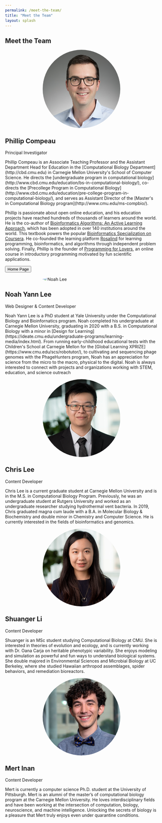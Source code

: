 ```yaml
---
permalink: /meet-the-team/
title: "Meet the Team"
layout: splash
---
```


## Meet the Team

<div class="row">

  <div class="column">
    <div class="card">
      <img src="../assets/images/Phillip_Compeau.JPG" alt="Phillip Compeau" style="display:block; margin:auto; width:256px; border-radius:50%">
      <div class="container">
        <h2>Phillip Compeau</h2>
        <p class="title">Principal Investigator</p>
        <p markdown="1"> Phillip Compeau is an Associate Teaching Professor and the Assistant Department Head for Education in the [Computational Biology Department](http://cbd.cmu.edu) in Carnegie Mellon University's School of Computer Science. He directs the [undergraduate program in computational biology](http://www.cbd.cmu.edu/education/bs-in-computational-biology/), co-directs the [Precollege Program in Computational Biology](http://www.cbd.cmu.edu/education/pre-college-program-in-computational-biology/), and serves as Assistant Director of the [Master's in Computational Biology program](http://www.cmu.edu/ms-compbio/).

Phillip is passionate about open online education, and his education projects have reached hundreds of thousands of learners around the world. He is the co-author of [Bioinformatics Algorithms: An Active Learning Approach](http://bioinformaticsalgorithms.org), which has been adopted in over 140 institutions around the world. This textbook powers the popular [Bioinformatics Specialization on Coursera](https://www.coursera.org/specializations/bioinformatics). He co-founded the learning platform [Rosalind](http://rosalind.info) for learning programming, bioinformatics, and algorithms through independent problem solving.  Finally, Phillip is the founder of [Programming for Lovers](http://compeau.cbd.cmu.edu/programming-for-lovers/), an online course in introductory programming motivated by fun scientific applications.</p>
        <p><button class="button" href="http://compeau.cbd.cmu.edu">Home Page</button></p>
      </div>
    </div>
  </div>

  <div class="column">
    <div class="card">
      <img src="../assets/images/blurred_sides_square.png" alt="Noah Lee" style="display:block; margin:auto; width:256px; border-radius:50%">
      <div class="container">
        <h2>Noah Yann Lee</h2>
        <p class="title">Web Designer &amp; Content Developer</p>
        <p markdown="1">Noah Yann Lee is a PhD student at Yale University under the Computational Biology and Bioinfornatics program. Noah completed his undergraduate at Carnegie Mellon University, graduating in 2020 with a B.S. in Computational Biology with a minor in [Design for Learning](https://ideate.cmu.edu/undergraduate-programs/learning-media/index.html). From running early-childhood educational tests with the Children's School at Carnegie Mellon for the [Global Learning XPRIZE](https://www.cmu.edu/scs/robotutor/), to cultivating and sequencing phage genomes with the PhageHunters program, Noah has an appreciation for science from the micro to the macro, physical to the digital. Noah is always interested to connect with projects and organizations working with STEM, education, and science outreach</p>
      </div>
    </div>
  </div>

</div>

<div class="row">

  <div class="column">
    <div class="card">
      <img src="../assets/images/190820_Comp Bio_LEE_CHRIS_107.jpg" alt="Chris Lee" style="display:block; margin:auto; width:256px; border-radius:50%">
      <div class="container">
        <h2>Chris Lee</h2>
        <p class="title">Content Developer</p>
        <p>Chris Lee is a current graduate student at Carnegie Mellon University and is in the M.S. in Computational Biology Program. Previously, he was an undergraduate student at Rutgers University and worked as an undergraduate researcher studying hydrothermal vent bacteria. In 2019, Chris graduated magna cum laude with a B.A. in Molecular Biology & Biochemistry and double minor in Chemistry and Computer Science. He is currently interested in the fields of bioinformatics and genomics.</p>
      </div>
    </div>
  </div>

  <div class="column">
    <div class="card">
      <img src="../assets/images/shuanger_photo.png" alt="Shuanger Li" style="display:block; margin:auto; width:256px; border-radius:50%">
      <div class="container">
        <h2>Shuanger Li</h2>
        <p class="title">Content Developer</p>
        <p>Shuanger is an MSc student studying Computational Biology at CMU. She is interested in theories of evolution and ecology, and is currently working with Dr. Oana Carja on heritable phenotypic variability. She enjoys modeling and simulation as powerful and fun ways to understand biological systems. She double majored in Environmental Sciences and Microbial Biology at UC Berkeley, where she studied Hawaiian arthropod assemblages, spider behaviors, and remediation bioreactors.</p>
      </div>
    </div>
  </div>

</div>


<div class="row">

  <div class="column">
    <div class="card">
      <img src="../assets/images/Comp Bio_Inan_M_2018_0024_small.jpg" alt="Mert Inan" style="display:block; margin:auto; width:256px; border-radius:50%">
      <div class="container">
        <h2>Mert Inan</h2>
        <p class="title">Content Developer</p>
        <p markdown="1"> Mert is currently a computer science Ph.D. student at the University of Pittsburgh. Mert is an alumni of the master’s of computational biology program at the Carnegie Mellon University. He loves interdisciplinary fields and have been working at the intersection of computation, biology, neuroscience, and machine intelligence. Unlocking the secrets of biology is a pleasure that Mert truly enjoys even under quarantine conditions.</p>
      </div>
    </div>
  </div>


</div>
